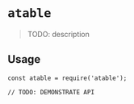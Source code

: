 # `atable`

> TODO: description

## Usage

```
const atable = require('atable');

// TODO: DEMONSTRATE API
```

